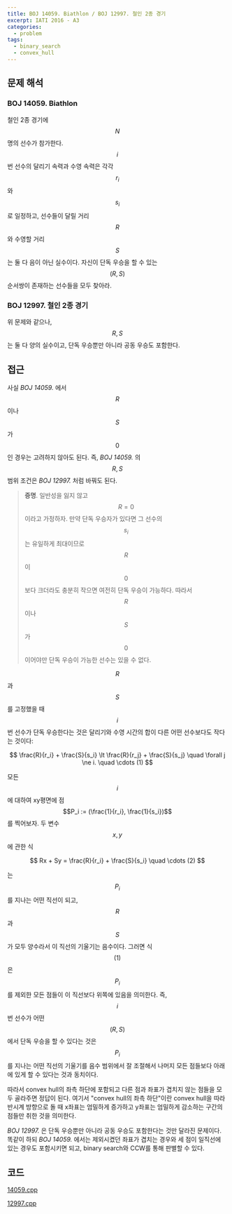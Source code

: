 ```yaml
---
title: BOJ 14059. Biathlon / BOJ 12997. 철인 2종 경기
excerpt: IATI 2016 - A3
categories:
  - problem
tags:
  - binary_search
  - convex_hull
---
```


## 문제 해석

### BOJ 14059. Biathlon

철인 2종 경기에 $$N$$명의 선수가 참가한다. $$i$$번 선수의 달리기 속력과 수영 속력은 각각 $$r_i$$와 $$s_i$$로 일정하고, 선수들이 달릴 거리 $$R$$와 수영할 거리 $$S$$는 둘 다 음이 아닌 실수이다. 자신이 단독 우승을 할 수 있는 $$(R, S)$$ 순서쌍이 존재하는 선수들을 모두 찾아라.

### BOJ 12997. 철인 2종 경기

위 문제와 같으나, $$R, S$$는 둘 다 양의 실수이고, 단독 우승뿐만 아니라 공동 우승도 포함한다.

## 접근

사실 _BOJ 14059._ 에서 $$R$$이나 $$S$$가 $$0$$인 경우는 고려하지 않아도 된다. 즉, _BOJ 14059._ 의 $$R, S$$ 범위 조건은 _BOJ 12997._ 처럼 바꿔도 된다.

> __증명__. 일반성을 잃지 않고 $$R=0$$이라고 가정하자. 만약 단독 우승자가 있다면 그 선수의 $$s_i$$는 유일하게 최대이므로 $$R$$이 $$0$$보다 크더라도 충분히 작으면 여전히 단독 우승이 가능하다. 따라서 $$R$$이나 $$S$$가 $$0$$이어야만 단독 우승이 가능한 선수는 있을 수 없다.

$$R$$과 $$S$$를 고정했을 때 $$i$$번 선수가 단독 우승한다는 것은 달리기와 수영 시간의 합이 다른 어떤 선수보다도 작다는 것이다:

$$
\frac{R}{r_i} + \frac{S}{s_i} \lt \frac{R}{r_j} + \frac{S}{s_j} \quad \forall j \ne i. \quad \cdots (1)
$$

모든 $$i$$에 대하여 xy평면에 점 $$P_i := (\frac{1}{r_i}, \frac{1}{s_i})$$를 찍어보자. 두 변수 $$x, y$$에 관한 식

$$
Rx + Sy = \frac{R}{r_i} + \frac{S}{s_i} \quad \cdots (2)
$$

는 $$P_i$$를 지나는 어떤 직선이 되고, $$R$$과 $$S$$가 모두 양수라서 이 직선의 기울기는 음수이다. 그러면 식 $$(1)$$은 $$P_i$$를 제외한 모든 점들이 이 직선보다 위쪽에 있음을 의미한다. 즉, $$i$$번 선수가 어떤 $$(R, S)$$에서 단독 우승을 할 수 있다는 것은 $$P_i$$를 지나는 어떤 직선의 기울기를 음수 범위에서 잘 조절해서 나머지 모든 점들보다 아래에 있게 할 수 있다는 것과 동치이다.

따라서 convex hull의 좌측 하단에 포함되고 다른 점과 좌표가 겹치지 않는 점들을 모두 골라주면 정답이 된다. 여기서 "convex hull의 좌측 하단"이란 convex hull을 따라 반시계 방향으로 돌 때 x좌표는 엄밀하게 증가하고 y좌표는 엄밀하게 감소하는 구간의 점들만 취한 것을 의미한다.

_BOJ 12997._ 은 단독 우승뿐만 아니라 공동 우승도 포함한다는 것만 달라진 문제이다. 똑같이 하되 _BOJ 14059._ 에서는 제외시켰던 좌표가 겹치는 경우와 세 점이 일직선에 있는 경우도 포함시키면 되고, binary search와 CCW를 통해 판별할 수 있다.

## 코드

[14059.cpp](https://github.com/zenith82114/boj-solve/blob/master/src/14059.cpp)

[12997.cpp](https://github.com/zenith82114/boj-solve/blob/master/src/12997.cpp)

